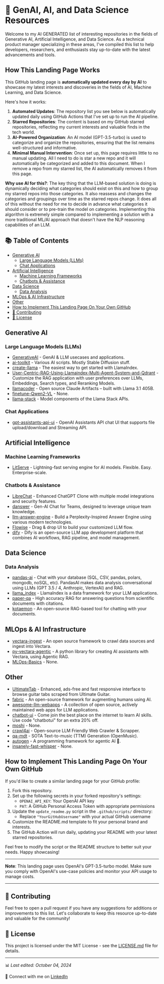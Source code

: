 # 🤖 GenAI, AI, and Data Science Resources

Welcome to my AI GENERATED list of interesting repositories in the fields of Generative AI, Artificial Intelligence, and Data Science. As a technical product manager specializing in these areas, I've compiled this list to help developers, researchers, and enthusiasts stay up-to-date with the latest advancements and tools.

## How This Landing Page Works

This GitHub landing page is **automatically updated every day by AI** to showcase my latest interests and discoveries in the fields of AI, Machine Learning, and Data Science.

Here's how it works:

1. **Automated Updates**: The repository list you see below is automatically updated daily using GitHub Actions that I've set up to run the AI pipeline.
2. **Starred Repositories**: The content is based on my GitHub starred repositories, reflecting my current interests and valuable finds in the tech world.
3. **AI-Powered Organization**: An AI model (GPT-3.5-turbo) is used to categorize and organize the repositories, ensuring that the list remains well-structured and informative.
4. **Minimal Manual Intervention**: Once set up, this page requires little to no manual updating. All I need to do is star a new repo and it will automatically be categorized and added to this document. When I remove a repo from my starred list, the AI automatically removes it from this page.

**Why use AI for this?**: The key thing that the LLM-based solution is doing is dynamically deciding what categories should exist on this and how to group my starred repos into those categories. It also reassess and changes the categories and groupings over time as the starred repos change. It does all of this without the need for me to decide in advance what categories it should consider or to pre-train the model on categories. Implementing this algorithm is extremely simple compared to implementing a solution with a more traditional ML/AI approach that doesn't have the NLP reasoning capabilities of an LLM.

## 📚 Table of Contents

- [Generative AI](#generative-ai)
  - [Large Language Models (LLMs)](#large-language-models-llms)
  - [Chat Applications](#chat-applications)
- [Artificial Intelligence](#artificial-intelligence)
  - [Machine Learning Frameworks](#machine-learning-frameworks)
  - [Chatbots & Assistance](#chatbots--assistance)
- [Data Science](#data-science)
  - [Data Analysis](#data-analysis)
- [MLOps & AI Infrastructure](#mlops--ai-infrastructure)
- [Other](#other)
- [How to Implement This Landing Page On Your Own GitHub](#how-to-implement-this-landing-page-on-your-own-github)
- [🌟 Contributing](#-contributing)
- [📄 License](#-license)

## Generative AI

### Large Language Models (LLMs)

- [GenerativeAI](https://github.com/GenerativeAI) - GenAI & LLM usecases and applications.
- [ai-toolkit](https://github.com/ai-toolkit) - Various AI scripts. Mostly Stable Diffusion stuff.
- [create-llama](https://github.com/create-llama) - The easiest way to get started with LlamaIndex.
- [User-Centric-RAG-Using-Llamaindex-Multi-Agent-System-and-Qdrant](https://github.com/User-Centric-RAG-Using-Llamaindex-Multi-Agent-System-and-Qdrant) - Customize the RAG application with user preferences over LLMs, Embeddings, Search types, and Reranking Models.
- [llamacoder](https://github.com/llamacoder) - Open source Claude Artifacts – built with Llama 3.1 405B.
- [finetune-Qwen2-VL](https://github.com/finetune-Qwen2-VL) - None.
- [llama-stack](https://github.com/llama-stack) - Model components of the Llama Stack APIs.

### Chat Applications

- [gpt-assistants-api-ui](https://github.com/gpt-assistants-api-ui) - OpenAI Assistants API chat UI that supports file upload/download and Streaming API.

## Artificial Intelligence

### Machine Learning Frameworks

- [LitServe](https://github.com/LitServe) - Lightning-fast serving engine for AI models. Flexible. Easy. Enterprise-scale.

### Chatbots & Assistance

- [LibreChat](https://github.com/LibreChat) - Enhanced ChatGPT Clone with multiple model integrations and security features.
- [danswer](https://github.com/danswer) - Gen-AI Chat for Teams, designed to leverage unique team knowledge.
- [llm-answer-engine](https://github.com/llm-answer-engine) - Build a Perplexity-Inspired Answer Engine using various modern technologies.
- [Flowise](https://github.com/Flowise) - Drag & drop UI to build your customized LLM flow.
- [dify](https://github.com/dify) - Dify is an open-source LLM app development platform that combines AI workflows, RAG pipeline, and model management.

## Data Science

### Data Analysis

- [pandas-ai](https://github.com/pandas-ai) - Chat with your database (SQL, CSV, pandas, polars, mongodb, noSQL, etc). PandasAI makes data analysis conversational using LLMs (GPT 3.5 / 4, Anthropic, VertexAI) and RAG.
- [llama_index](https://github.com/llama_index) - LlamaIndex is a data framework for your LLM applications.
- [paper-qa](https://github.com/paper-qa) - High accuracy RAG for answering questions from scientific documents with citations.
- [kotaemon](https://github.com/kotaemon) - An open-source RAG-based tool for chatting with your documents.

## MLOps & AI Infrastructure

- [vectara-ingest](https://github.com/vectara-ingest) - An open source framework to crawl data sources and ingest into Vectara.
- [py-vectara-agentic](https://github.com/py-vectara-agentic) - A python library for creating AI assistants with Vectara, using Agentic RAG.
- [MLOps-Basics](https://github.com/MLOps-Basics) - None.

## Other

- [UltimateTab](https://github.com/UltimateTab) - Enhanced, ads-free and fast responsive interface to browse guitar tabs scraped from Ultimate Guitar.
- [fabric](https://github.com/fabric) - An open-source framework for augmenting humans using AI.
- [awesome-llm-webapps](https://github.com/awesome-llm-webapps) - A collection of open source, actively maintained web apps for LLM applications.
- [chatbot-ui](https://github.com/chatbot-ui) - Come join the best place on the internet to learn AI skills. Use code "chatbotui" for an extra 20% off.
- [moshi](https://github.com/moshi) - None.
- [crawl4ai](https://github.com/crawl4ai) - Open-source LLM Friendly Web Crawler & Scrapper.
- [qa-mdt](https://github.com/qa-mdt) - SOTA Text-to-music (TTM) Generation (OpenMusic).
- [autogen](https://github.com/autogen) - A programming framework for agentic AI 🤖.
- [insanely-fast-whisper](https://github.com/insanely-fast-whisper) - None.

## How to Implement This Landing Page On Your Own GitHub

If you'd like to create a similar landing page for your GitHub profile:

1. Fork this repository.
2. Set up the following secrets in your forked repository's settings:
   - `OPENAI_API_KEY`: Your OpenAI API key
   - `PAT`: A GitHub Personal Access Token with appropriate permissions
3. Update the `update_readme.py` script in the `.github/scripts/` directory:
   - Replace `"YourGitHubUsername"` with your actual GitHub username
4. Customize the README.md template to fit your personal brand and interests.
5. The GitHub Action will run daily, updating your README with your latest starred repositories.

Feel free to modify the script or the README structure to better suit your needs. Happy showcasing!

---

**Note**: This landing page uses OpenAI's GPT-3.5-turbo model. Make sure you comply with OpenAI's use-case policies and monitor your API usage to manage costs.

---

## 🌟 Contributing

Feel free to open a pull request if you have any suggestions for additions or improvements to this list. Let's collaborate to keep this resource up-to-date and valuable for the community!

## 📄 License

This project is licensed under the MIT License - see the [LICENSE.md](LICENSE.md) file for details.

---

📊 *Last edited: October 04, 2024*

🔗 Connect with me on [LinkedIn](https://www.linkedin.com/in/taubersean)